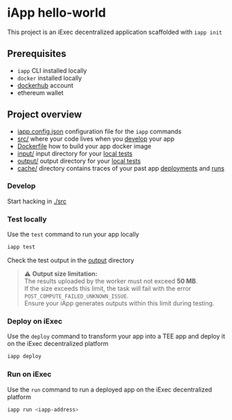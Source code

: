 # iApp hello-world

This project is an iExec decentralized application scaffolded with `iapp init`

## Prerequisites

- `iapp` CLI installed locally
- `docker` installed locally
- [dockerhub](https://hub.docker.com/) account
- ethereum wallet

## Project overview

- [iapp.config.json](./iapp.config.json) configuration file for the `iapp`
  commands
- [src/](./src/) where your code lives when you [develop](#develop) your app
- [Dockerfile](./Dockerfile) how to build your app docker image
- [input/](./input/) input directory for your [local tests](#test-locally)
- [output/](./output/) output directory for your [local tests](#test-locally)
- [cache/](./cache/) directory contains traces of your past app
  [deployments](#deploy-on-iexec) and [runs](#run-on-iexec)

### Develop

Start hacking in [./src](./src/)

### Test locally

Use the `test` command to run your app locally

```sh
iapp test
```

Check the test output in the [output](./output/) directory

> ⚠️ **Output size limitation:**  
> The results uploaded by the worker must not exceed **50 MB**.  
> If the size exceeds this limit, the task will fail with the error
> `POST_COMPUTE_FAILED_UNKNOWN_ISSUE`.  
> Ensure your iApp generates outputs within this limit during testing.

### Deploy on iExec

Use the `deploy` command to transform your app into a TEE app and deploy it on
the iExec decentralized platform

```sh
iapp deploy
```

### Run on iExec

Use the `run` command to run a deployed app on the iExec decentralized platform

```sh
iapp run <iapp-address>
```

